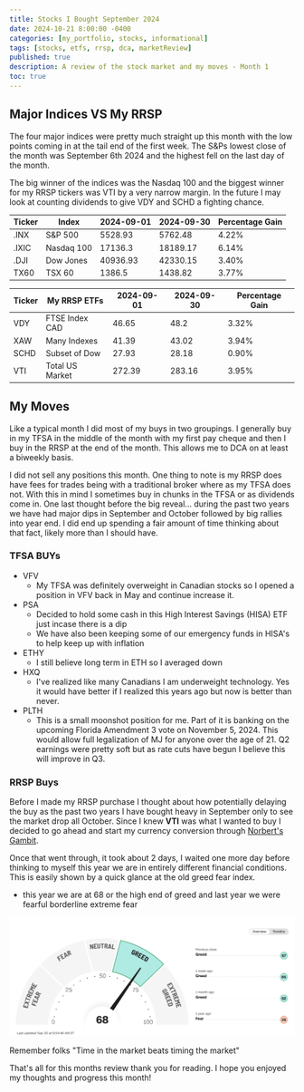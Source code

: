 ```yaml
---
title: Stocks I Bought September 2024
date: 2024-10-21 8:00:00 -0400
categories: [my_portfolio, stocks, informational]
tags: [stocks, etfs, rrsp, dca, marketReview]
published: true
description: A review of the stock market and my moves - Month 1
toc: true
---
```


## Major Indices VS My RRSP
The four major indices were pretty much straight up this month with the low points coming in at the tail end of the first week. The S&Ps lowest close of the month was September 6th 2024 and the highest fell on the last day of the month.

The big winner of the indices was the Nasdaq 100 and the biggest winner for my RRSP tickers was VTI by a very narrow margin. In the future I may look at counting dividends to give VDY and SCHD a fighting chance.

  | **Ticker** | **Index**  | **2024-09-01** | **2024-09-30** | **Percentage Gain** |
  | ---------- | ---------- | -------------- | -------------- | ------------------- |
  | .INX       | S&P 500    | 5528.93        | 5762.48        | 4.22%               |
  | .IXIC      | Nasdaq 100 | 17136.3        | 18189.17       | 6.14%               |
  | .DJI       | Dow Jones  | 40936.93       | 42330.15       | 3.40%               |
  | TX60       | TSX 60     | 1386.5         | 1438.82        | 3.77%               |

  | **Ticker** | **My RRSP ETFs** | **2024-09-01** | **2024-09-30** | **Percentage Gain** |
  | ---------- | ---------------- | -------------- | -------------- | ------------------- |
  | VDY        | FTSE Index CAD   | 46.65          | 48.2           | 3.32%               |
  | XAW        | Many Indexes     | 41.39          | 43.02          | 3.94%               |
  | SCHD       | Subset of Dow    | 27.93          | 28.18          | 0.90%               |
  | VTI        | Total US Market  | 272.39         | 283.16         | 3.95%               |

## My Moves

Like a typical month I did most of my buys in two groupings. I generally buy in my TFSA in the middle of the month with my first pay cheque and then I buy in the RRSP at the end of the month. This allows me to DCA on at least a biweekly basis.

I did not sell any positions this month. One thing to note is my RRSP does have fees for trades being with a traditional broker where as my TFSA does not. With this in mind I sometimes buy in chunks in the TFSA or as dividends come in. One last thought before the big reveal... during the past two years we have had major dips in September and October followed by big rallies into year end. I did end up spending a fair amount of time thinking about that fact, likely more than I should have.

### TFSA BUYs
  - VFV
    - My TFSA was definitely overweight in Canadian stocks so I opened a position in VFV back in May and continue increase it.
  - PSA
    - Decided to hold some cash in this High Interest Savings (HISA) ETF just incase there is a dip
    - We have also been keeping some of our emergency funds in HISA's to help keep up with inflation
  - ETHY
    - I still believe long term in ETH so I averaged down
  - HXQ
    - I've realized like many Canadians I am underweight technology. Yes it would have better if I realized this years ago but now is better than never.
  - PLTH
    - This is a small moonshot position for me. Part of it is banking on the upcoming Florida Amendment 3 vote on November 5, 2024. This would allow full legalization of MJ for anyone over the age of 21. Q2 earnings were pretty soft but as rate cuts have begun I believe this will improve in Q3.

### RRSP Buys

Before I made my RRSP purchase I thought about how potentially delaying the buy as the past two years I have bought heavy in September only to see the market drop all October. Since I knew **VTI** was what I wanted to buy I decided to go ahead and start my currency conversion through [Norbert's Gambit](/_posts/2024-10-23-norberts-gambit).

Once that went through, it took about 2 days, I waited one more day before thinking to myself this year we are in entirely different financial conditions. This is easily shown by a quick glance at the old greed fear index.
 - this year we are at 68 or the high end of greed and last year we were fearful borderline extreme fear

![image](/assets/2024-10-21-greed-fear-index.png)

Remember folks "Time in the market beats timing the market"

That's all for this months review thank you for reading. I hope you enjoyed my thoughts and progress this month!
